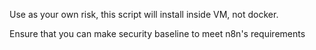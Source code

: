 Use as your own risk, this script will install inside VM, not docker. 

Ensure that you can make security baseline to meet n8n's requirements
